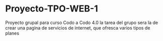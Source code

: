 # Proyecto-TPO-WEB-1
Proyecto grupal para curso Codo a Codo 4.0  la tarea del grupo sera la de crear una pagina de servicios de internet, que ofresca varios tipos de planes
